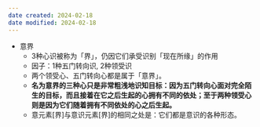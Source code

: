 ```yaml
---
date created: 2024-02-18
date modified: 2024-02-18
---
```

- 意界
    - 3种心识被称为「界」，仍因它们承受识别「现在所缘」的作用
    - 因子：1种五门转向识, 2种领受识
    - 两个领受心、五门转向心都是属于「意界」。
    - **名为意界的三种心只是非常粗浅地识知目标：因为五门转向心面对完全陌生的目标，而且接着在它之后生起的心拥有不同的依处；至于两种领受心则是因为它们随着拥有不同依处的心之后生起。** 
    - 意元素[界]与意识元素[界]的相同之处是：它们都是意识的各种形态。
